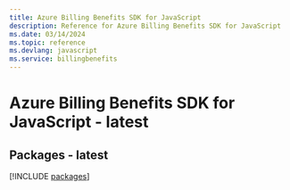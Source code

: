 ```yaml
---
title: Azure Billing Benefits SDK for JavaScript
description: Reference for Azure Billing Benefits SDK for JavaScript
ms.date: 03/14/2024
ms.topic: reference
ms.devlang: javascript
ms.service: billingbenefits
---
```

# Azure Billing Benefits SDK for JavaScript - latest
## Packages - latest
[!INCLUDE [packages](billing-benefits-index.md)]